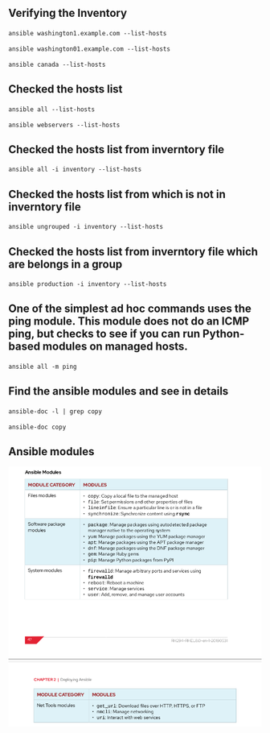 ## Verifying the Inventory

`ansible washington1.example.com --list-hosts`

`ansible washington01.example.com --list-hosts`

`ansible canada --list-hosts`

## Checked the hosts list

`ansible all --list-hosts`

`ansible webservers --list-hosts`

## Checked the hosts list from inverntory file

`ansible all -i inventory --list-hosts`


## Checked the hosts list from which is not in inverntory file

`ansible ungrouped -i inventory --list-hosts`


## Checked the hosts list from inverntory file which are belongs in a group

`ansible production -i inventory --list-hosts`

## One of the simplest ad hoc commands uses the ping module. This module does not do an ICMP ping, but checks to see if you can run Python-based modules on managed hosts.

`ansible all -m ping`

## Find the ansible modules and see in details

`ansible-doc -l | grep copy`

`ansible-doc copy`


## Ansible modules

![MOdules](<Screenshot from 2024-01-09 02-50-20.png>)